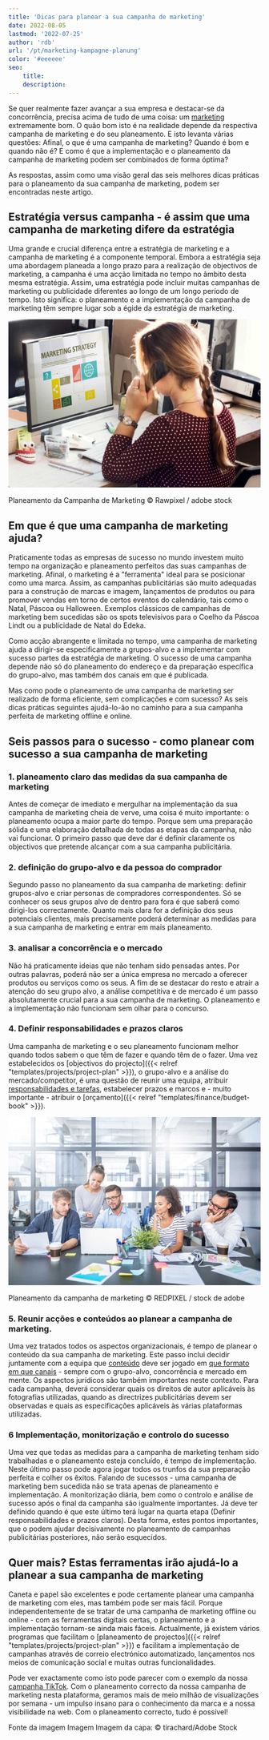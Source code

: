 ```yaml
---
title: 'Dicas para planear a sua campanha de marketing'
date: 2022-08-05
lastmod: '2022-07-25'
author: 'rdb'
url: '/pt/marketing-kampagne-planung'
color: '#eeeeee'
seo:
    title:
    description:
---
```


Se quer realmente fazer avançar a sua empresa e destacar-se da concorrência, precisa acima de tudo de uma coisa: um [marketing](https://seatable.io/pt/marketing/) extremamente bom. O quão bom isto é na realidade depende da respectiva campanha de marketing e do seu planeamento. E isto levanta várias questões: Afinal, o que é uma campanha de marketing? Quando é bom e quando não é? E como é que a implementação e o planeamento da campanha de marketing podem ser combinados de forma óptima?

As respostas, assim como uma visão geral das seis melhores dicas práticas para o planeamento da sua campanha de marketing, podem ser encontradas neste artigo.

## Estratégia versus campanha - é assim que uma campanha de marketing difere da estratégia

Uma grande e crucial diferença entre a estratégia de marketing e a campanha de marketing é a componente temporal. Embora a estratégia seja uma abordagem planeada a longo prazo para a realização de objectivos de marketing, a campanha é uma acção limitada no tempo no âmbito desta mesma estratégia. Assim, uma estratégia pode incluir muitas campanhas de marketing ou publicidade diferentes ao longo de um longo período de tempo. Isto significa: o planeamento e a implementação da campanha de marketing têm sempre lugar sob a égide da estratégia de marketing.

![Empregado assume o planeamento da campanha de marketing.](Marketing-Kampagne-Planung_AdobeStock_101585925-711x474.jpg)

Planeamento da Campanha de Marketing © Rawpixel / adobe stock

## Em que é que uma campanha de marketing ajuda?

Praticamente todas as empresas de sucesso no mundo investem muito tempo na organização e planeamento perfeitos das suas campanhas de marketing. Afinal, o marketing é a "ferramenta" ideal para se posicionar como uma marca. Assim, as campanhas publicitárias são muito adequadas para a construção de marcas e imagem, lançamentos de produtos ou para promover vendas em torno de certos eventos do calendário, tais como o Natal, Páscoa ou Halloween. Exemplos clássicos de campanhas de marketing bem sucedidas são os spots televisivos para o Coelho da Páscoa Lindt ou a publicidade de Natal do Edeka.

Como acção abrangente e limitada no tempo, uma campanha de marketing ajuda a dirigir-se especificamente a grupos-alvo e a implementar com sucesso partes da estratégia de marketing. O sucesso de uma campanha depende não só do planeamento do endereço e da preparação específica do grupo-alvo, mas também dos canais em que é publicada.

Mas como pode o planeamento de uma campanha de marketing ser realizado de forma eficiente, sem complicações e com sucesso? As seis dicas práticas seguintes ajudá-lo-ão no caminho para a sua campanha perfeita de marketing offline e online.

## Seis passos para o sucesso - como planear com sucesso a sua campanha de marketing

### 1\. planeamento claro das medidas da sua campanha de marketing

Antes de começar de imediato e mergulhar na implementação da sua campanha de marketing cheia de verve, uma coisa é muito importante: o planeamento ocupa a maior parte do tempo. Porque sem uma preparação sólida e uma elaboração detalhada de todas as etapas da campanha, não vai funcionar. O primeiro passo que deve dar é definir claramente os objectivos que pretende alcançar com a sua campanha publicitária.

### 2\. definição do grupo-alvo e da pessoa do comprador

Segundo passo no planeamento da sua campanha de marketing: definir grupos-alvo e criar personas de compradores correspondentes. Só se conhecer os seus grupos alvo de dentro para fora é que saberá como dirigi-los correctamente. Quanto mais clara for a definição dos seus potenciais clientes, mais precisamente poderá determinar as medidas para a sua campanha de marketing e entrar em mais planeamento.

### 3\. analisar a concorrência e o mercado

Não há praticamente ideias que não tenham sido pensadas antes. Por outras palavras, poderá não ser a única empresa no mercado a oferecer produtos ou serviços como os seus. A fim de se destacar do resto e atrair a atenção do seu grupo alvo, a análise competitiva e de mercado é um passo absolutamente crucial para a sua campanha de marketing. O planeamento e a implementação não funcionam sem olhar para o concurso.

### 4\. Definir responsabilidades e prazos claros

Uma campanha de marketing e o seu planeamento funcionam melhor quando todos sabem o que têm de fazer e quando têm de o fazer. Uma vez estabelecidos os [objectivos do projecto]({{< relref "templates/projects/project-plan" >}}), o grupo-alvo e a análise do mercado/competitor, é uma questão de reunir uma equipa, atribuir [responsabilidades e tarefas](https://seatable.io/pt/projektstrukturplan-vorlage/), estabelecer prazos e marcos e - muito importante - atribuir o [orçamento]({{< relref "templates/finance/budget-book" >}}).

![A equipa de marketing discute o procedimento de planeamento de campanhas.](Marketing-Kampagne-Planung_AdobeStock_216876303-711x474.jpg)

Planeamento da campanha de marketing © REDPIXEL / stock de adobe

### 5\. Reunir acções e conteúdos ao planear a campanha de marketing.

Uma vez tratados todos os aspectos organizacionais, é tempo de planear o conteúdo da sua campanha de marketing. Este passo inclui decidir juntamente com a equipa que [conteúdo](https://seatable.io/pt/social-media-plan-vorlage/) deve ser jogado em [que formato em que canais](https://seatable.io/pt/social-media-plan-vorlage/) - sempre com o grupo-alvo, concorrência e mercado em mente. Os aspectos jurídicos são também importantes neste contexto. Para cada campanha, deverá considerar quais os direitos de autor aplicáveis às fotografias utilizadas, quando as directrizes publicitárias devem ser observadas e quais as especificações aplicáveis às várias plataformas utilizadas.

### 6 Implementação, monitorização e controlo do sucesso

Uma vez que todas as medidas para a campanha de marketing tenham sido trabalhadas e o planeamento esteja concluído, é tempo de implementação. Neste último passo pode agora jogar todos os trunfos da sua preparação perfeita e colher os êxitos. Falando de sucessos - uma campanha de marketing bem sucedida não se trata apenas de planeamento e implementação. A monitorização diária, bem como o controlo e análise de sucesso após o final da campanha são igualmente importantes. Já deve ter definido quando é que este último terá lugar na quarta etapa (Definir responsabilidades e prazos claros). Desta forma, estes pontos importantes, que o podem ajudar decisivamente no planeamento de campanhas publicitárias posteriores, não serão esquecidos.

## Quer mais? Estas ferramentas irão ajudá-lo a planear a sua campanha de marketing

Caneta e papel são excelentes e pode certamente planear uma campanha de marketing com eles, mas também pode ser mais fácil. Porque independentemente de se tratar de uma campanha de marketing offline ou online - com as ferramentas digitais certas, o planeamento e a implementação tornam-se ainda mais fáceis. Actualmente, já existem vários programas que facilitam o [planeamento de projectos]({{< relref "templates/projects/project-plan" >}}) e facilitam a implementação de campanhas através de correio electrónico automatizado, lançamentos nos meios de comunicação social e muitas outras funcionalidades.

Pode ver exactamente como isto pode parecer com o exemplo da nossa [campanha TikTok](https://t3n.de/consent?redirecturl=%2Fnews%2Fseatable-tiktok-case-study-1477428%2F). Com o planeamento correcto da nossa campanha de marketing nesta plataforma, geramos mais de meio milhão de visualizações por semana - um impulso insano para o conhecimento da marca e a nossa visibilidade na web. Com o planeamento correcto, tudo é possível!

Fonte da imagem Imagem Imagem da capa: © tirachard/Adobe Stock
